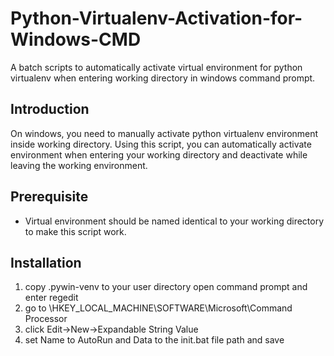 # Python-Virtualenv-Activation-for-Windows-CMD
A batch scripts to automatically activate virtual environment for python virtualenv when entering working directory in windows command prompt.

## Introduction
On windows, you need to manually activate python virtualenv environment inside working directory. Using this script, you can automatically activate environment when entering your working directory and deactivate while leaving the working environment.

## Prerequisite
- Virtual environment should be named identical to your working directory to make this script work.

## Installation
1. copy .pywin-venv to your user directory open command prompt and enter regedit
2. go to \HKEY_LOCAL_MACHINE\SOFTWARE\Microsoft\Command Processor
3. click Edit->New->Expandable String Value
4. set Name to AutoRun and Data to the init.bat file path and save

